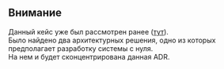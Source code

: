 ## Внимание

Данный кейс уже был рассмотрен ранее ([тут](../July/homework.md)).\
Было найдено два архитектурных решения, одно из которых предполагает разработку системы с нуля.\
На нем и будет сконцентрирована данная ADR.